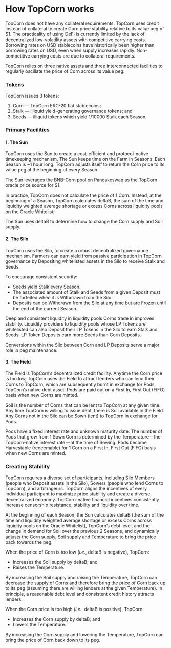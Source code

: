 # How TopCorn works

TopCorn does not have any collateral requirements. TopCorn uses credit instead of collateral to create Corn price stability relative to its value peg of $1. The practicality of using DeFi is currently limited by the lack of decentralized low-volatility assets with competitive carrying costs. Borrowing rates on USD stablecoins have historically been higher than borrowing rates on USD, even when supply increases rapidly. Non-competitive carrying costs are due to collateral requirements.

TopCorn relies on three native assets and three interconnected facilities to regularly oscillate the price of Corn across its value peg:

### **Tokens**

TopCorn issues 3 tokens:

1. Corn — TopCorn ERC-20 fiat stablecoins;
2. Stalk — illiquid yield-generating governance tokens; and
3. Seeds — illiquid tokens which yield 1/10000 Stalk each Season.

### **Primary Facilities**

#### **1. The Sun** <a href="#the-sun" id="the-sun"></a>

TopCorn uses the Sun to create a cost-efficient and protocol-native timekeeping mechanism. The Sun keeps time on the Farm in Seasons. Each Season is \~1 hour long. TopCorn adjusts itself to return the Corn price to its value peg at the beginning of every Season.

The Sun leverages the BNB-Corn pool on Pancakeswap as the TopCorn oracle price source for $1.

In practice, TopCorn does not calculate the price of 1 Corn. Instead, at the beginning of a Season, TopCorn calculates deltaB, the sum of the time and liquidity weighted average shortage or excess Corns across liquidity pools on the Oracle Whitelist;

The Sun uses deltaB to determine how to change the Corn supply and Soil supply.

#### **2. The Silo** <a href="#the-silo" id="the-silo"></a>

TopCorn uses the Silo, to create a robust decentralized governance mechanism. Farmers can earn yield from passive participation in TopCorn governance by Depositing whitelisted assets in the Silo to receive Stalk and Seeds.

To encourage consistent security:

* Seeds yield Stalk every Season.
* The associated amount of Stalk and Seeds from a given Deposit must be forfeited when it is Withdrawn from the Silo.
* Deposits can be Withdrawn from the Silo at any time but are Frozen until the end of the current Season.

Deep and consistent liquidity in liquidity pools Corns trade in improves stability. Liquidity providers to liquidity pools whose LP Tokens are whitelisted can also Deposit their LP Tokens in the Silo to earn Stalk and Seeds. LP Token Deposits earn more Seeds than Corn Deposits.

Conversions within the Silo between Corn and LP Deposits serve a major role in peg maintenance.

#### **3. The Field** <a href="#the-field" id="the-field"></a>

The Field is TopCorn’s decentralized credit facility. Anytime the Corn price is too low, TopCorn uses the Field to attract lenders who can lend their Corns to TopCorn, which are subsequently burnt in exchange for Pods, TopCorn’s native debt asset. Pods are paid out on a First In, First Out (FIFO) basis when new Corns are minted.

Soil is the number of Corns that can be lent to TopCorn at any given time. Any time TopCorn is willing to issue debt, there is Soil available in the Field. Any Corns not in the Silo can be Sown (lent) to TopCorn in exchange for Pods.

Pods have a fixed interest rate and unknown maturity date. The number of Pods that grow from 1 Sown Corn is determined by the Temperature— the TopCorn-native interest rate — at the time of Sowing. Pods become Harvestable (redeemable) for 1 Corn on a First In, First Out (FIFO) basis when new Corns are minted.

### **Creating Stability**

TopCorn requires a diverse set of participants, including Silo Members (people who Deposit assets in the Silo), Sowers (people who lend Corns to TopCorn), and arbitrageurs. TopCorn aligns the incentives of every individual participant to maximize price stability and create a diverse, decentralized economy. TopCorn-native financial incentives consistently increase censorship resistance, stability and liquidity over time.

At the beginning of each Season, the Sun calculates deltaB (the sum of the time and liquidity weighted average shortage or excess Corns across liquidity pools on the Oracle Whitelist), TopCorn’s debt level, and the change in demand for Soil over the previous 2 Seasons, and dynamically adjusts the Corn supply, Soil supply and Temperature to bring the price back towards the peg.

When the price of Corn is too low (_i.e._, deltaB is negative), TopCorn:

* Increases the Soil supply by deltaB; and
* Raises the Temperature.

By increasing the Soil supply and raising the Temperature, TopCorn can decrease the supply of Corns and therefore bring the price of Corn back up to its peg (assuming there are willing lenders at the given Temperature). In principle, a reasonable debt level and consistent credit history attracts lenders.

When the Corn price is too high (_i.e._, deltaB is positive), TopCorn:

* Increases the Corn supply by deltaB; and
* Lowers the Temperature.

By increasing the Corn supply and lowering the Temperature, TopCorn can bring the price of Corn back down to its peg.
